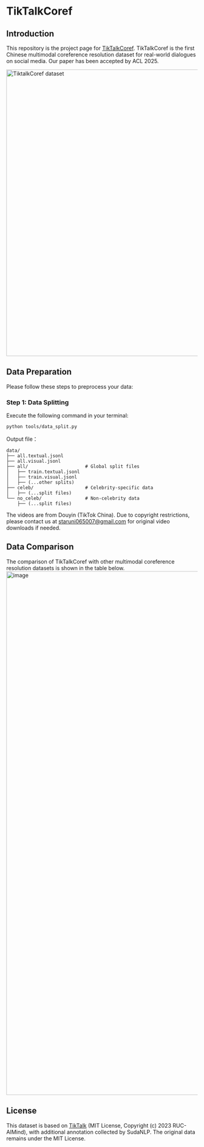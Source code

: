 # TikTalkCoref

## Introduction
This repository is the project page for [TikTalkCoref](https://arxiv.org/abs/2504.14321). TikTalkCoref is the first Chinese multimodal coreference resolution dataset for real-world dialogues on social media. Our paper has been accepted by ACL 2025.

<img width="755" alt="TiktalkCoref dataset" src="https://github.com/user-attachments/assets/d3be68a8-e04a-4f56-b384-a4bf32fdd5a9" />

## Data Preparation
Please follow these steps to preprocess your data:
### Step 1: Data Splitting
Execute the following command in your terminal:
```bash
python tools/data_split.py
```
Output file：
```
data/
├── all.textual.jsonl
├── all.visual.jsonl
├── all/                     # Global split files
│   ├── train.textual.jsonl
│   ├── train.visual.jsonl
│   ├── (...other splits)
├── celeb/                   # Celebrity-specific data
│   ├── (...split files)
└── no_celeb/                # Non-celebrity data
    ├── (...split files)
```
The videos are from Douyin (TikTok China). Due to copyright restrictions, please contact us at staruni065007@gmail.com for original video downloads if needed. 

## Data Comparison
The comparison of TikTalkCoref with other multimodal coreference resolution datasets is shown in the table below.
<img width="1380" alt="image" src="https://github.com/user-attachments/assets/859d3939-a7b4-4396-ac72-9851051f31c7" />



## License

This dataset is based on [TikTalk](https://github.com/RUC-AIMind/TikTalk) (MIT License, Copyright (c) 2023 RUC-AIMind), with additional annotation collected by SudaNLP.  The original data remains under the MIT License.

